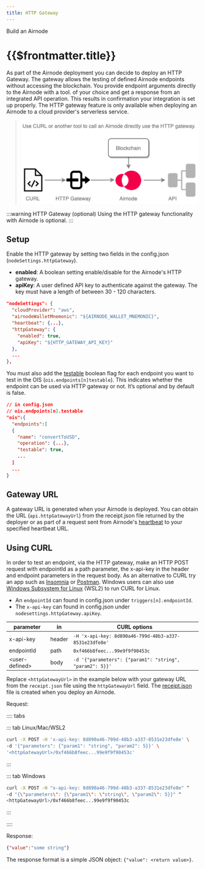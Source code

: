 ```yaml
---
title: HTTP Gateway
---
```

<TitleSpan>Build an Airnode</TitleSpan>
# {{$frontmatter.title}}

<TocHeader />
<TOC class="table-of-contents" :include-level="[2,3]" />

As part of the Airnode deployment you can decide to deploy an HTTP Gateway. The gateway allows the testing of defined Airnode endpoints without accessing the blockchain. You provide endpoint arguments directly to the Airnode with a tool. of your choice and get a response from an integrated API operation. This results in confirmation your integration is set up properly. The HTTP gateway feature is only available when deploying an Airnode to a cloud provider's serverless service.

> ![gateway](../../../assets/images/gateway.png)
> 
:::warning HTTP Gateway (optional)
Using the HTTP gateway functionality with Airnode is optional.
:::

## Setup
Enable the HTTP gateway by setting two fields in the config.json (`nodeSettings.httpGateway`).

- **enabled**: A boolean setting enable/disable for the Airnode's HTTP gateway.
- **apiKey**: A user defined API key to authenticate against the gateway. The key must have a length of between 30 - 120 characters.

```json
"nodeSettings": {
  "cloudProvider": "aws",
  "airnodeWalletMnemonic": "${AIRNODE_WALLET_MNEMONIC}",
  "heartbeat": {...},
  "httpGateway": {
    "enabled": true,
    "apiKey": "${HTTP_GATEWAY_API_KEY}"
  },
  ...
},
```

You must also add the [testable](../../../reference/specifications/ois.md#_5-9-testable) boolean flag for each endpoint you want to test in the OIS (`ois.endpoints[n]testable`). This indicates whether the endpoint can be used via HTTP gateway or not. It’s optional and by default is false.

  ```json
  // in config.json
  // ois.endpoints[n].testable 
  "ois":{
    "endpoints":[
    {
      "name": "convertToUSD",
      "operation": {...},
      "testable": true,
      ...
    ]
    ...
  }
  ```
## Gateway URL

A gateway URL is generated when your Airnode is deployed. You can obtain the URL (`api.httpGatewayUrl`) from the receipt.json file returned by the deployer  or as part of a request sent from Airnode's [heartbeat](heartbeat.md) to your specified heartbeat URL.

## Using CURL

In order to test an endpoint, via the HTTP gateway, make an HTTP POST request with endpointId as a path parameter, the x-api-key in the header and endpoint parameters in the request body. As an alternative to CURL try an app such as [Insomnia](https://insomnia.rest/) or [Postman](https://www.postman.com/product/rest-client/). Windows users can also use [Windows Subsystem for Linux](https://docs.microsoft.com/en-us/windows/wsl/install) (WSL2) to run CURL for Linux.

- An `endpointId` can found in config.json under `triggers[n].endpointId`.
- The `x-api-key` can found in config.json under `nodesettings.httpGateway.apiKey`.

|parameter        |in             |CURL options|
|-----------------|---------------|------------|
|x-api-key        |header         |`-H 'x-api-key: 8d890a46-799d-48b3-a337-8531e23dfe8e'`|
|endpointId       |path           |`0xf466b8feec...99e9f9f90453c`|
|&lt;user-defined>|body           |`-d '{"parameters": {"param1": "string", "param2": 5}}'`

Replace `<httpGatewayUrl>` in the example below with your gateway URL from the `receipt.json` file using the `httpGatewayUrl` field. The [receipt.json](./deploying-airnode.md#receipt-json) file is created when you deploy an Airnode.


Request:

:::: tabs

::: tab Linux/Mac/WSL2

```sh
curl -X POST -H 'x-api-key: 8d890a46-799d-48b3-a337-8531e23dfe8e' \
-d '{"parameters": {"param1": "string", "param2": 5}}' \ 
'<httpGatewayUrl>/0xf466b8feec...99e9f9f90453c'
```

:::

::: tab Windows

```sh
curl -X POST -H "x-api-key: 8d890a46-799d-48b3-a337-8531e23dfe8e" ^
-d "{\"parameters\": {\"param1\": \"string\", \"param2\": 5}}" ^ 
<httpGatewayUrl>/0xf466b8feec...99e9f9f90453c
```

:::

::::

Response:

```json
{"value":"some string"}
```

The response format is a simple JSON object: `{"value": <return value>}`.
